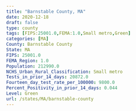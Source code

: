 ```yaml
---
title: "Barnstable County, MA"
date: 2020-12-18
draft: false
type: county
tags: [FIPS:25001.0,FEMA:1.0,Small metro,Green]
categories: [MA]
County: Barnstable County
State: MA
FIPS: 25001.0
FEMA_Region: 1.0
Population: 212990.0
NCHS_Urban_Rural_Classification: Small metro
Tests_in_prior_14_days: 20872.0
Fourteen_day_test_rate_per_100000: 9800.0
Percent_Positivity_in_prior_14_days: 0.044
Level: Green
url: /states/MA/barnstable-county
---
```



